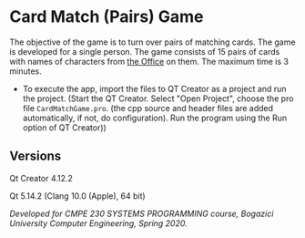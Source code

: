 # Card Match (Pairs) Game

The objective of the game is to turn over pairs of matching cards. The game is developed for a single person. The game consists of 15 pairs of cards with names of characters from [the Office](https://www.imdb.com/title/tt0386676/) on them. The maximum time is 3 minutes.

- To execute the app, import the files to QT Creator as a project and run the project. (Start the QT Creator. Select "Open Project", choose the pro file ```CardMatchGame.pro```. (the cpp source and header files are added automatically, if not, do configuration). Run the program using the Run option of QT Creator))

## Versions

Qt Creator 4.12.2 

Qt 5.14.2 (Clang 10.0 (Apple), 64 bit)


<i> Developed for CMPE 230 SYSTEMS PROGRAMMING course, Bogazici University Computer Engineering, Spring 2020. <i>

